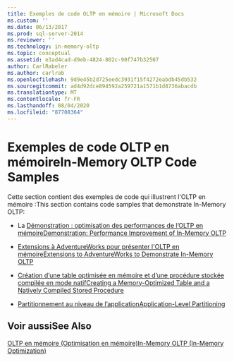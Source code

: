 ```yaml
---
title: Exemples de code OLTP en mémoire | Microsoft Docs
ms.custom: ''
ms.date: 06/13/2017
ms.prod: sql-server-2014
ms.reviewer: ''
ms.technology: in-memory-oltp
ms.topic: conceptual
ms.assetid: e3ad4cad-d9eb-4824-802c-90f747b32507
author: CarlRabeler
ms.author: carlrab
ms.openlocfilehash: 9d9e45b2d725eedc3931f15f4272eabdb45db532
ms.sourcegitcommit: ad4d92dce894592a259721a1571b1d8736abacdb
ms.translationtype: MT
ms.contentlocale: fr-FR
ms.lasthandoff: 08/04/2020
ms.locfileid: "87708364"
---
```

# <a name="in-memory-oltp-code-samples"></a><span data-ttu-id="b6575-102">Exemples de code OLTP en mémoire</span><span class="sxs-lookup"><span data-stu-id="b6575-102">In-Memory OLTP Code Samples</span></span>
  <span data-ttu-id="b6575-103">Cette section contient des exemples de code qui illustrent l'OLTP en mémoire :</span><span class="sxs-lookup"><span data-stu-id="b6575-103">This section contains code samples that demonstrate In-Memory OLTP:</span></span>  
  
-   <span data-ttu-id="b6575-104">La [Démonstration : optimisation des performances de l’OLTP en mémoire](demonstration-performance-improvement-of-in-memory-oltp.md)</span><span class="sxs-lookup"><span data-stu-id="b6575-104">[Demonstration: Performance Improvement of In-Memory OLTP](demonstration-performance-improvement-of-in-memory-oltp.md)</span></span>  
  
-   [<span data-ttu-id="b6575-105">Extensions à AdventureWorks pour présenter l'OLTP en mémoire</span><span class="sxs-lookup"><span data-stu-id="b6575-105">Extensions to AdventureWorks to Demonstrate In-Memory OLTP</span></span>](../../database-engine/extensions-to-adventureworks-to-demonstrate-in-memory-oltp.md)  
  
-   [<span data-ttu-id="b6575-106">Création d’une table optimisée en mémoire et d’une procédure stockée compilée en mode natif</span><span class="sxs-lookup"><span data-stu-id="b6575-106">Creating a Memory-Optimized Table and a Natively Compiled Stored Procedure</span></span>](creating-a-memory-optimized-table-and-a-natively-compiled-stored-procedure.md)  
  
-   [<span data-ttu-id="b6575-107">Partitionnement au niveau de l’application</span><span class="sxs-lookup"><span data-stu-id="b6575-107">Application-Level Partitioning</span></span>](application-level-partitioning.md)  
  
## <a name="see-also"></a><span data-ttu-id="b6575-108">Voir aussi</span><span class="sxs-lookup"><span data-stu-id="b6575-108">See Also</span></span>  
 [<span data-ttu-id="b6575-109">OLTP en mémoire &#40;Optimisation en mémoire&#41;</span><span class="sxs-lookup"><span data-stu-id="b6575-109">In-Memory OLTP &#40;In-Memory Optimization&#41;</span></span>](in-memory-oltp-in-memory-optimization.md)  
  
  
